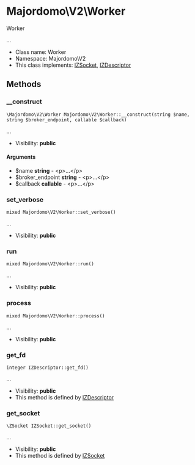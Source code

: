 Majordomo\V2\Worker
===============

Worker

...


* Class name: Worker
* Namespace: Majordomo\V2
* This class implements: [IZSocket](IZSocket.md), [IZDescriptor](IZDescriptor.md)






Methods
-------


### __construct

    \Majordomo\V2\Worker Majordomo\V2\Worker::__construct(string $name, string $broker_endpoint, callable $callback)



...

* Visibility: **public**


#### Arguments
* $name **string** - &lt;p&gt;...&lt;/p&gt;
* $broker_endpoint **string** - &lt;p&gt;...&lt;/p&gt;
* $callback **callable** - &lt;p&gt;...&lt;/p&gt;



### set_verbose

    mixed Majordomo\V2\Worker::set_verbose()



...

* Visibility: **public**




### run

    mixed Majordomo\V2\Worker::run()



...

* Visibility: **public**




### process

    mixed Majordomo\V2\Worker::process()



...

* Visibility: **public**




### get_fd

    integer IZDescriptor::get_fd()



...

* Visibility: **public**
* This method is defined by [IZDescriptor](IZDescriptor.md)




### get_socket

    \ZSocket IZSocket::get_socket()



...

* Visibility: **public**
* This method is defined by [IZSocket](IZSocket.md)



